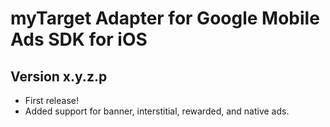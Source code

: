 # myTarget Adapter for Google Mobile Ads SDK for iOS

## Version x.y.z.p
- First release!
- Added support for banner, interstitial, rewarded, and native ads.
